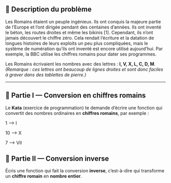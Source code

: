 ## 🧩 Description du problème

Les Romains étaient un peuple ingénieux. Ils ont conquis la majeure partie de l’Europe et l’ont dirigée pendant
des centaines d’années. Ils ont inventé le béton, les routes droites et même les bikinis [1]. Cependant, ils
n’ont jamais découvert le chiffre zéro. Cela rendait l’écriture et la datation de longues histoires de leurs
exploits un peu plus compliquées, mais le système de numération qu’ils ont inventé est encore utilisé aujourd’hui. Par exemple, la BBC utilise les chiffres romains pour dater ses programmes.

Les Romains écrivaient les nombres avec des lettres : **I, V, X, L, C, D, M**.  
*(Remarque : ces lettres ont beaucoup de lignes droites et sont donc faciles à graver dans des tablettes de
pierre.)*

---

## 🧮 Partie I — Conversion en chiffres romains

Le **Kata** (exercice de programmation) te demande d’écrire une fonction qui convertit des nombres ordinaires
en **chiffres romains**, par exemple :

1 --> I

10 --> X

7 --> VII

## 🔁 Partie II — Conversion inverse

Écris une fonction qui fait la conversion **inverse**, c’est-à-dire qui transforme un **chiffre romain** en
**nombre entier**.
